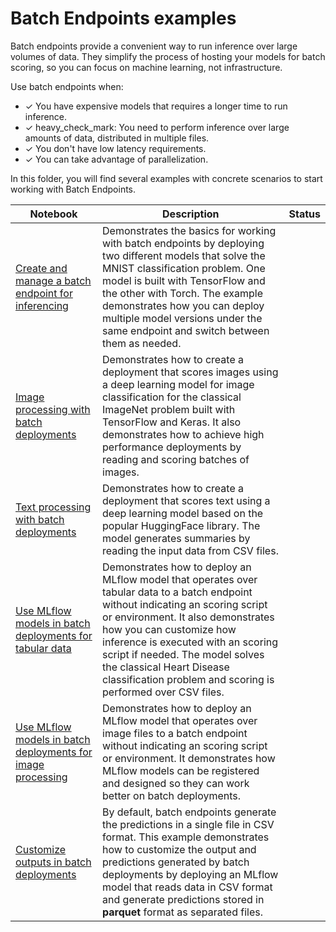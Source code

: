# Batch Endpoints examples

Batch endpoints provide a convenient way to run inference over large volumes of data. They simplify the process of hosting your models for batch scoring, so you can focus on machine learning, not infrastructure. 

Use batch endpoints when:

- &check; You have expensive models that requires a longer time to run inference.
- &check; heavy_check_mark: You need to perform inference over large amounts of data, distributed in multiple files.
- &check; You don't have low latency requirements.
- &check; You can take advantage of parallelization.

In this folder, you will find several examples with concrete scenarios to start working with Batch Endpoints.


Notebook | Description                    | Status  
---------|--------------------------------|---------
[Create and manage a batch endpoint for inferencing](mnist-batch.ipynb) | Demonstrates the basics for working with batch endpoints by deploying two different models that solve the MNIST classification problem. One model is built with TensorFlow and the other with Torch. The example demonstrates how you can deploy multiple model versions under the same endpoint and switch between them as needed. |
[Image processing with batch deployments](imagenet-classifier-batch.ipynb) | Demonstrates how to create a deployment that scores images using a deep learning model for image classification for the classical ImageNet problem built with TensorFlow and Keras. It also demonstrates how to achieve high performance deployments by reading and scoring batches of images. |
[Text processing with batch deployments](text-summarization-batch.ipynb) | Demonstrates how to create a deployment that scores text using a deep learning model based on the popular HuggingFace library. The model generates summaries by reading the input data from CSV files. |
[Use MLflow models in batch deployments for tabular data](mlflow-for-batch-tabular.ipynb) | Demonstrates how to deploy an MLflow model that operates over tabular data to a batch endpoint without indicating an scoring script or environment. It also demonstrates how you can customize how inference is executed with an scoring script if needed. The model solves the classical Heart Disease classification problem and scoring is performed over CSV files. |
[Use MLflow models in batch deployments for image processing](mlflow-for-batch-images.ipynb) | Demonstrates how to deploy an MLflow model that operates over image files to a batch endpoint without indicating an scoring script or environment. It demonstrates how MLflow models can be registered and designed so they can work better on batch deployments. |
[Customize outputs in batch deployments](custom-output-batch.ipynb) | By default, batch endpoints generate the predictions in a single file in CSV format. This example demonstrates how to customize the output and predictions generated by batch deployments by deploying an MLflow model that reads data in CSV format and generate predictions stored in __parquet__ format as separated files. | 
